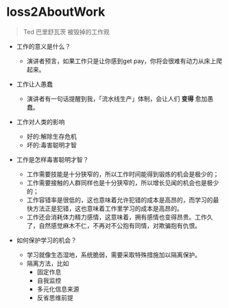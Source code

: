 # loss2AboutWork

> Ted 巴里舒瓦茨 被毁掉的工作观

- 工作的意义是什么？
  + 演讲者预言，如果工作只是让你感到get pay，你将会很难有动力从床上爬起来。
- 工作让人愚蠢
  + 演讲者有一句话提醒到我，「流水线生产」体制，会让人们 **变得** 愈加愚蠢。
- 工作对人类的影响
  + 好的:解除生存危机
  + 坏的:毒害聪明才智

- 工作是怎样毒害聪明才智？
  + 工作需要技能是十分狭窄的，所以工作时间能得到锻炼的机会是极少的；
  + 工作需要接触的人群同样也是十分狭窄的，所以增长见闻的机会也是极少的；
  + 工作容错率是很低的，这也意味着允许犯错的成本是高昂的，而学习的最快方法正是犯错，这也意味着工作里学习的成本是高昂的。
  + 工作还会消耗体力精力感情，这意味着，拥有感情也变得昂贵。工作久了，自然感觉麻木不仁，不再对不公抱有同情，对欺骗抱有仇恨。

- 如何保护学习的机会？
  + 学习就像生态湿地，系统脆弱，需要采取特殊措施加以隔离保护。
  + 隔离方法，比如
    * 固定作息
    * 自我监控
    * 多元化信息来源
    * 反省思维前提